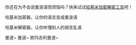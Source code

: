 你还在为不会说曼波语而烦恼吗？快来试试[哈基米加密解密工具](https://app.xiaobaozi.cn)吧！

哈基米加密器，让你的语言变成曼波语

哈基米解密器，让你听懂别人的胡言乱语

曼波~ 曼波~ 欧玛吉利曼波~
